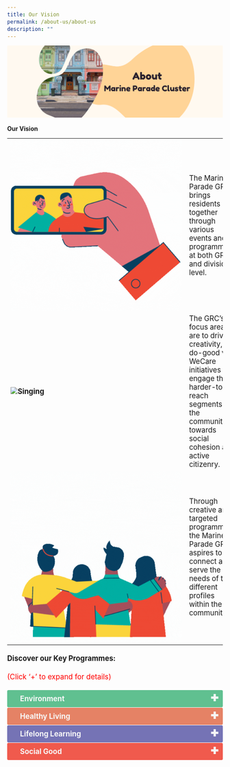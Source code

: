 ```yaml
---
title: Our Vision
permalink: /about-us/about-us
description: ""
---
```

![](/images/Banners/About%20MPC.png)

<b>Our Vision</b>
	
<table style="font-size:120%; margin-top: 0px; margin-bottom:20px;">
<tr>
 <td><b> <img style="width:400px; vertical-align:middle; float:left;right-margin:20px;" alt="Selfie" src="/images/About%20Us/Vision-1.gif"> </b></td><td>The Marine Parade GRC brings residents together through various events and programmes at both GRC and divisional level.</td>
</tr>
<tr>
 <td align="left" valign="middle"><b><img style="width:400px; float:left;right-margin:20px;" alt="Singing" src="/images/About%20Us/Vision-2.gif"></b> </td><td>The GRC’s focus areas are to drive creativity, do-good via WeCare initiatives and engage the harder-to-reach segments of the community towards social cohesion and active citizenry.</td>
</tr>
<tr>
 <td><img style="width:400px; float:left;right-margin:20px;" alt="Fireworks" src="/images/About%20Us/Vision-3.gif"></td>
	<td>Through creative and targeted programming, the Marine Parade GRC aspires to connect and serve the needs of the different profiles within the community.
	</td>
</tr>
	
<table style="font-size:120%">
	
<p style=" font-size:120%; margin-top: 0px; margin-bottom:20px; line-height:1.35;"> <b>Discover our Key Programmes: </b></p> <p style=" font-size:120%; color:red; margin-top: 0px; margin-bottom:20px; line-height:1.35;">(Click ‘+’ to expand for details)</p>

<style>

td {
		display: table-cell;
		vertical-align: middle;
}
	
input {
    display: none;
}

label {
    display: block;    
	  font-size: 120%;
    padding: 10px 30px;
    margin: 0 0 1px 0;
    cursor: pointer;
    background: #153855;
    border-radius: 3px;
    color: #FFF;
    transition: ease .5s;
	position: relative;
}

label:hover {
    background: #346f9e;
}

label::after {
	font-family: "Font Awesome 5 Free";
	content: '\271A';
	font-weight: bold;
	font-size: 22px;
	position: absolute;
	right: 10px;
	top: 6px;
}

input:checked + label::after {
	content: '\2716';
}

.content {
    background: #FFFFFF;
    padding: 10px 25px;
    margin: 0 0 1px 0;
    border-radius: 3px;
}

input + label + .content {
    display: none;
}

input:checked + label + .content {
    display: block;
}
	
</style>

<input type="checkbox" id="Environment">
	<label for="Environment" style="background-color: #60C090; color:#f7f7f7;"><b>Environment</b></label>
<div class="content" style="background-color:#edf4fa;">
<p style="font-size:18px; margin-top: 2px; margin-bottom:0px; line-height:1.35;">Leveraging on the green movement trends, action will be taken at the GRC level to inspire the community to care for and protect the environment by adopting a clean, green and sustainable lifestyle. <a href="/programmes/environment"> <br>Explore Environment -> </a> </p></div>
	
<input type="checkbox" id="Healthy Living">
<label for="Healthy Living" style="background-color: #E58265; color:#f7f7f7;"><b>Healthy Living</b></label>
<div class="content" style="background-color:#edf4fa;">
<p style="font-size:18px; margin-top: 2px; margin-bottom:0px; line-height:1.35;">To nurture a culture of life-long learning in the GRC. <a href="/programmes/healthy-living"><br>Explore Healthy Living-> </a>  </p></div>

<input type="checkbox" id="Lifelong Learning">
	<label for="Lifelong Learning" style="background-color: #7573B5; color:#f7f7f7;"><b>Lifelong Learning</b></label>
<div class="content" style="background-color:#edf4fa;">
<p style="font-size:18px; margin-top: 2px; margin-bottom:0px; line-height:1.35;">To promote a holistic approach to advocate an active and healthier lifestyle together as a community. <a href="/programmes/lifelong-learning"><br>Explore Lifelong Learning-> </a></p></div>
	
<input type="checkbox" id="Social Good">
	<label for="Social Good" style="background-color: #F05A4D; color:#f7f7f7;"><b>Social Good</b></label>
<div class="content" style="background-color:#edf4fa;">
<p style="font-size:18px; margin-top: 2px; margin-bottom:0px; line-height:1.35;">
To promote a caring and inclusive eco-system for the GRC. <a href="/programmes/social-good"><br>Explore Social Good -> </a></p></div>